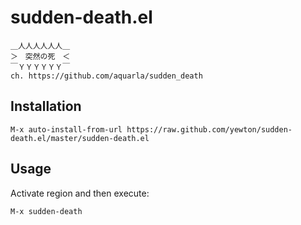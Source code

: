 # sudden-death.el

    ＿人人人人人人＿  
    ＞　突然の死　＜  
    ￣ＹＹＹＹＹＹ￣
    ch. https://github.com/aquarla/sudden_death

## Installation

    M-x auto-install-from-url https://raw.github.com/yewton/sudden-death.el/master/sudden-death.el

## Usage
Activate region and then execute:

    M-x sudden-death


